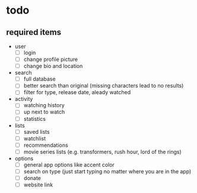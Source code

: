 # todo

## required items

- user
  - [ ] login
  - [ ] change profile picture
  - [ ] change bio and location

- search
  - [ ] full database
  - [ ] better search than original (missing characters lead to no results)
  - [ ] filter for type, release date, aleady watched

- activity
  - [ ] watching history
  - [ ] up next to watch
  - [ ] statistics

- lists
  - [ ] saved lists
  - [ ] watchlist
  - [ ] recommendations
  - [ ] movie series lists (e.g. transformers, rush hour, lord of the rings)

- options
  - [ ] general app options like accent color
  - [ ] search on type (just start typing no matter where you are in the app)
  - [ ] donate
  - [ ] website link
